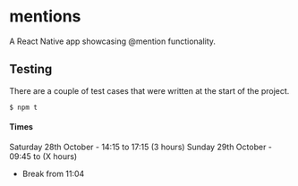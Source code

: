 # mentions
A React Native app showcasing @mention functionality.

## Testing
There are a couple of test cases that were written at the start of the project.

```
$ npm t 
```

#### Times
Saturday 28th October - 14:15 to 17:15 (3 hours)
Sunday 29th October - 09:45 to (X hours)
  - Break from 11:04
